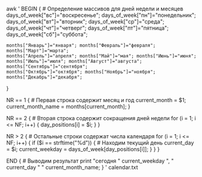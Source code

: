 awk '
BEGIN {
    # Определение массивов для дней недели и месяцев
    days_of_week["вс"]="воскресенье";
    days_of_week["пн"]="понедельник";
    days_of_week["вт"]="вторник";
    days_of_week["ср"]="среда";
    days_of_week["чт"]="четверг";
    days_of_week["пт"]="пятница";
    days_of_week["сб"]="суббота";

    months["Январь"]="января"; months["Февраль"]="февраля"; months["Март"]="марта";
    months["Апрель"]="апреля"; months["Май"]="мая"; months["Июнь"]="июня";
    months["Июль"]="июля"; months["Август"]="августа"; months["Сентябрь"]="сентября";
    months["Октябрь"]="октября"; months["Ноябрь"]="ноября"; months["Декабрь"]="декабря";
}

NR == 1 {
    # Первая строка содержит месяц и год
    current_month = $1;
    current_month_name = months[current_month];
}

NR == 2 {
    # Вторая строка содержит сокращения дней недели
    for (i = 1; i <= NF; i++) {
        day_positions[i] = $i;
    }
}

NR > 2 {
    # Остальные строки содержат числа календаря
    for (i = 1; i <= NF; i++) {
        if ($i == strftime("%d")) {
            # Находим текущий день
            current_day = $i;
            current_weekday = days_of_week[day_positions[i]];
        }
    }
}

END {
    # Выводим результат
    print "сегодня " current_weekday ", " current_day " " current_month_name;
}
' calendar.txt
